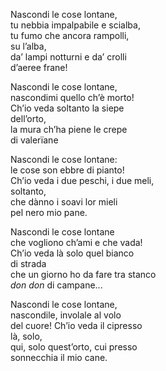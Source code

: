 Nascondi le cose lontane,    
tu nebbia impalpabile e scialba,    
tu fumo che ancora rampolli,    
    su l’alba,    
da’ lampi notturni e da’ crolli    
    d’aeree frane!    

Nascondi le cose lontane,    
nascondimi quello ch’è morto!    
Ch’io veda soltanto la siepe    
    dell’orto,    
la mura ch’ha piene le crepe   
    di valerïane    

Nascondi le cose lontane:    
le cose son ebbre di pianto!    
Ch’io veda i due peschi, i due meli,    
    soltanto,    
che dànno i soavi lor mieli    
    pel nero mio pane.    

Nascondi le cose lontane    
che vogliono ch’ami e che vada!    
Ch’io veda là solo quel bianco    
    di strada    
che un giorno ho da fare tra stanco    
    *don don* di campane...    

Nascondi le cose lontane,    
nascondile, involale al volo    
del cuore! Ch’io veda il cipresso    
    là, solo,    
qui, solo quest’orto, cui presso    
    sonnecchia il mio cane.    